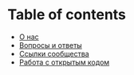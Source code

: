 # Table of contents

* [О нас](README.md)
* [Вопросы и ответы](voprosy-i-otvety.md)
* [Ссылки сообщества](ssylki-soobshestva.md)
* [Работа с открытым кодом](rabota-s-otkrytym-kodom.md)
